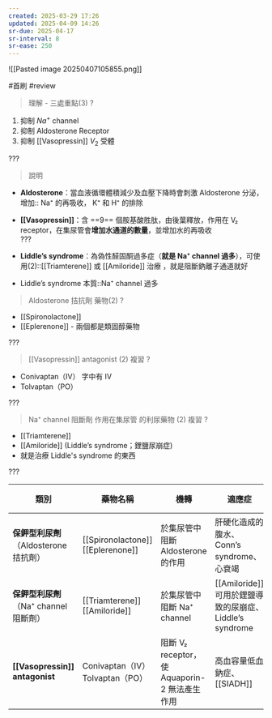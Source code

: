 ```yaml
---
created: 2025-03-29 17:26
updated: 2025-04-09 14:26
sr-due: 2025-04-17
sr-interval: 8
sr-ease: 250
---
```


![[Pasted image 20250407105855.png]]


#首刷 #review 

>理解 - 三處重點(3)
?
1. 抑制 $Na^+$ channel 
2. 抑制 Aldosterone Receptor
3. 抑制 [[Vasopressin]] $V_2$ 受體 <!--SR:!2025-04-18,11,270-->

???

> 說明

- **Aldosterone**：當血液循環體積減少及血壓下降時會刺激 Aldosterone 分泌，增加:: Na⁺ 的再吸收， K⁺ 和 H⁺ 的排除 <!--SR:!2025-04-18,11,270-->

- **[[Vasopressin]]**：含 ==9== 個胺基酸胜肽，由後葉釋放，作用在 V₂ receptor，在集尿管會**增加水通道的數量**，並增加水的再吸收 <!--SR:!2025-04-12,3,262-->   
???
- **Liddle’s syndrome**：為偽性醛固酮過多症（**就是 Na⁺ channel 過多**），可使用(2)::[[Triamterene]] 或 [[Amiloride]] 治療 ，就是阻斷鈉離子通道就好 <!--SR:!2025-04-12,3,262-->
- Liddle’s syndrome 本質::Na⁺ channel 過多 <!--SR:!2025-04-12,3,262-->

> Aldosterone 拮抗劑 藥物(2)
?
- [[Spironolactone]]
- [[Eplerenone]] - 兩個都是類固醇藥物 <!--SR:!2025-04-12,3,262--> 

???


> [[Vasopressin]] antagonist (2) 複習
?
- Conivaptan（IV） 字中有 IV
- Tolvaptan（PO） <!--SR:!2025-04-12,3,262--> 

???


> Na⁺ channel 阻斷劑 作用在集尿管 的利尿藥物 (2) 複習
?
- [[Triamterene]]
- [[Amiloride]] (Liddle’s syndrome；鋰鹽尿崩症)
- 就是治療 Liddle's syndrome 的東西 <!--SR:!2025-04-12,3,262--> 

???


| 類別                             | 藥物名稱                                 | 機轉                                  | 適應症                                         | 副作用       |                              |
| ------------------------------ | ------------------------------------ | ----------------------------------- | ------------------------------------------- | --------- | ---------------------------- |
| **保鉀型利尿劑**（Aldosterone 拮抗劑）    | [[Spironolactone]]<br>[[Eplerenone]] | 於集尿管中阻斷 Aldosterone 的作用             | 肝硬化造成的腹水、Conn’s syndrome、心衰竭                | 男性女乳症、高血鉀 |                              |
| **保鉀型利尿劑**（Na⁺ channel 阻斷劑）    | [[Triamterene]]<br>[[Amiloride]]     | 於集尿管中阻斷 Na⁺ channel                 | [[Amiloride]] 可用於鋰鹽導致的尿崩症、Liddle’s syndrome | —         |                              |
| **[[Vasopressin]] antagonist** | Conivaptan（IV）<br>Tolvaptan（PO）      | 阻斷 V₂ receptor，使 Aquaporin-2 無法產生作用 | 高血容量低血鈉症、[[SIADH]]                          | —         | <!--SR:!2025-04-18,11,270--> |


